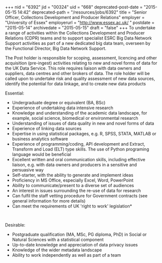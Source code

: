 +++
nid = "6392"
jid = "00324"
uid = "668"
deprecated-post-date = "2015-05-15 14:42"
deprecated-path = "/resources/jobs/6392"
title = "Senior Officer, Collections Development and Producer Relations"
employer = "University of Essex"
employerurl = "http://www.essex.ac.uk/ "
postdate = "2015-05-14"
archivedate = "2015-05-15"
draft = "false"
+++
To undertake a range of activities within the Collections Development
and Producer Relations (CDPR) teams and to support specialist ESRC Big
Data Network Support activities as part of a new dedicated big data
team, overseen by the Functional Director, Big Data Network Support.


The Post holder is responsible for scoping, assessment, licencing and
other acquisition (pre-ingest) activities relating to new and novel
forms of data for the UK Data Service. This role requires liaison with
data owners and suppliers, data centres and other brokers of data. The
role holder will be called upon to undertake risk and quality assessment
of new data sources, identify the potential for data linkage, and to
create new data products
  
Essential:

-   Undergraduate degree or equivalent (BA, BSc)
-   Experience of undertaking data intensive research
-   Knowledge and understanding of the academic data landscape, for
    example, social science, biomedical or environmental research
-   Understanding of issues of data quality in new and novel forms of
    data
-   Experience of linking data sources
-   Expertise in using statistical packages, e.g. R, SPSS, STATA, MATLAB
    or business analytics software
-   Experience of programming/coding, API development and Extract,
    Transform and Load (ELT) type skills. The use of Python programing
    language would be beneficial
-   Excellent written and oral communication skills, including effective
    liaison, e.g. with data owners and producers in a sensitive and
    persuasive way
-   Self-starter, with the ability to generate and implement ideas
-   Proficiency in MS Office, especially Excel, Word, PowerPoint
-   Ability to communicate/present to a diverse set of audiences
-   An interest in issues surrounding the re-use of data for research
-   Can fulfil the staff vetting procedure for Government contracts (see
    general information for more details)
-   Can meet the requirements of UK 'right to work' legislation*

 

Desirable:

-   Postgraduate qualification (MA, MSc, PG diploma, PhD) in Social or
    Natural Sciences with a statistical component
-   Up-to-date knowledge and appreciation of data privacy issues
-   Knowledge of the wider metadata landscape
-   Ability to work independently as well as part of a team
